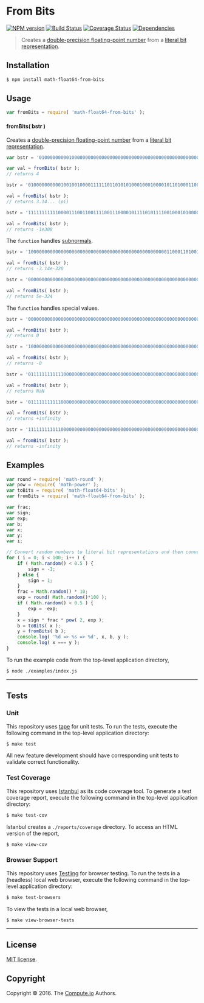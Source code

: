 From Bits
===
[![NPM version][npm-image]][npm-url] [![Build Status][build-image]][build-url] [![Coverage Status][coverage-image]][coverage-url] [![Dependencies][dependencies-image]][dependencies-url]

> Creates a [double-precision floating-point number][ieee754] from a [literal bit representation][float64-bits].


## Installation

``` bash
$ npm install math-float64-from-bits
```


## Usage

``` javascript
var fromBits = require( 'math-float64-from-bits' );
```

#### fromBits( bstr )

Creates a [double-precision floating-point number][ieee754] from a [literal bit representation][float64-bits].

``` javascript
var bstr = '0100000000010000000000000000000000000000000000000000000000000000';

var val = fromBits( bstr );
// returns 4

bstr = '0100000000001001001000011111101101010100010001000010110100011000';

val = fromBits( bstr );
// returns 3.14... (pi)

bstr = '1111111111100001110011001111001110000101111010111100100010100000';

val = fromBits( bstr );
// returns -1e308
```

The `function` handles [subnormals][subnormals].

``` javascript
bstr = '1000000000000000000000000000000000000000000000000001100011010011';

val = fromBits( bstr );
// returns -3.14e-320

bstr = '0000000000000000000000000000000000000000000000000000000000000001';

val = fromBits( bstr );
// returns 5e-324
```

The `function` handles special values.

``` javascript
bstr = '0000000000000000000000000000000000000000000000000000000000000000';

val = fromBits( bstr );
// returns 0

bstr = '1000000000000000000000000000000000000000000000000000000000000000';

val = fromBits( bstr );
// returns -0

bstr = '0111111111111000000000000000000000000000000000000000000000000000';

val = fromBits( bstr );
// returns NaN

bstr = '0111111111110000000000000000000000000000000000000000000000000000';

val = fromBits( bstr );
// returns +infinity

bstr = '1111111111110000000000000000000000000000000000000000000000000000';

val = fromBits( bstr );
// returns -infinity
```


## Examples

``` javascript
var round = require( 'math-round' );
var pow = require( 'math-power' );
var toBits = require( 'math-float64-bits' );
var fromBits = require( 'math-float64-from-bits' );

var frac;
var sign;
var exp;
var b;
var x;
var y;
var i;

// Convert random numbers to literal bit representations and then convert them back...
for ( i = 0; i < 100; i++ ) {
	if ( Math.random() < 0.5 ) {
		sign = -1;
	} else {
		sign = 1;
	}
	frac = Math.random() * 10;
	exp = round( Math.random()*100 );
	if ( Math.random() < 0.5 ) {
		exp = -exp;
	}
	x = sign * frac * pow( 2, exp );
	b = toBits( x );
	y = fromBits( b );
	console.log( '%d => %s => %d', x, b, y );
	console.log( x === y );
}
```

To run the example code from the top-level application directory,

``` bash
$ node ./examples/index.js
```


---
## Tests

### Unit

This repository uses [tape][tape] for unit tests. To run the tests, execute the following command in the top-level application directory:

``` bash
$ make test
```

All new feature development should have corresponding unit tests to validate correct functionality.


### Test Coverage

This repository uses [Istanbul][istanbul] as its code coverage tool. To generate a test coverage report, execute the following command in the top-level application directory:

``` bash
$ make test-cov
```

Istanbul creates a `./reports/coverage` directory. To access an HTML version of the report,

``` bash
$ make view-cov
```


### Browser Support

This repository uses [Testling][testling] for browser testing. To run the tests in a (headless) local web browser, execute the following command in the top-level application directory:

``` bash
$ make test-browsers
```

To view the tests in a local web browser,

``` bash
$ make view-browser-tests
```

<!-- [![browser support][browsers-image]][browsers-url] -->


---
## License

[MIT license](http://opensource.org/licenses/MIT).


## Copyright

Copyright &copy; 2016. The [Compute.io][compute-io] Authors.


[npm-image]: http://img.shields.io/npm/v/math-float64-from-bits.svg
[npm-url]: https://npmjs.org/package/math-float64-from-bits

[build-image]: http://img.shields.io/travis/math-io/float64-from-bits/master.svg
[build-url]: https://travis-ci.org/math-io/float64-from-bits

[coverage-image]: https://img.shields.io/codecov/c/github/math-io/float64-from-bits/master.svg
[coverage-url]: https://codecov.io/github/math-io/float64-from-bits?branch=master

[dependencies-image]: http://img.shields.io/david/math-io/float64-from-bits.svg
[dependencies-url]: https://david-dm.org/math-io/float64-from-bits

[dev-dependencies-image]: http://img.shields.io/david/dev/math-io/float64-from-bits.svg
[dev-dependencies-url]: https://david-dm.org/dev/math-io/float64-from-bits

[github-issues-image]: http://img.shields.io/github/issues/math-io/float64-from-bits.svg
[github-issues-url]: https://github.com/math-io/float64-from-bits/issues

[tape]: https://github.com/substack/tape
[istanbul]: https://github.com/gotwarlost/istanbul
[testling]: https://ci.testling.com

[compute-io]: https://github.com/compute-io/
[ieee754]: https://en.wikipedia.org/wiki/IEEE_754-1985
[subnormals]: https://en.wikipedia.org/wiki/Denormal_number
[float64-bits]: https://github.com/math-io/float64-bits

